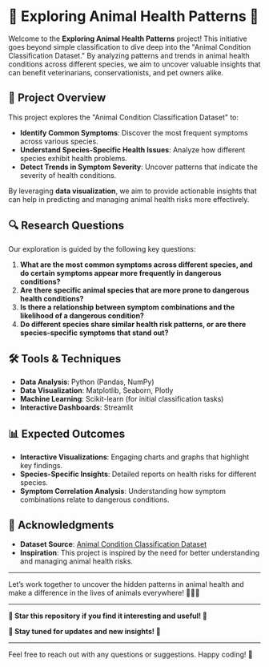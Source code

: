 # 🐾 Exploring Animal Health Patterns 🐾

Welcome to the **Exploring Animal Health Patterns** project! This initiative goes beyond simple classification to dive deep into the "Animal Condition Classification Dataset." By analyzing patterns and trends in animal health conditions across different species, we aim to uncover valuable insights that can benefit veterinarians, conservationists, and pet owners alike.

## 🌟 Project Overview

This project explores the "Animal Condition Classification Dataset" to:

- **Identify Common Symptoms**: Discover the most frequent symptoms across various species.
- **Understand Species-Specific Health Issues**: Analyze how different species exhibit health problems.
- **Detect Trends in Symptom Severity**: Uncover patterns that indicate the severity of health conditions.

By leveraging **data visualization**, we aim to provide actionable insights that can help in predicting and managing animal health risks more effectively.

## 🔍 Research Questions

Our exploration is guided by the following key questions:

1. **What are the most common symptoms across different species, and do certain symptoms appear more frequently in dangerous conditions?**
2. **Are there specific animal species that are more prone to dangerous health conditions?**
3. **Is there a relationship between symptom combinations and the likelihood of a dangerous condition?**
4. **Do different species share similar health risk patterns, or are there species-specific symptoms that stand out?**

## 🛠️ Tools & Techniques

- **Data Analysis**: Python (Pandas, NumPy)
- **Data Visualization**: Matplotlib, Seaborn, Plotly
- **Machine Learning**: Scikit-learn (for initial classification tasks)
- **Interactive Dashboards**: Streamlit

## 📊 Expected Outcomes

- **Interactive Visualizations**: Engaging charts and graphs that highlight key findings.
- **Species-Specific Insights**: Detailed reports on health risks for different species.
- **Symptom Correlation Analysis**: Understanding how symptom combinations relate to dangerous conditions.

## 🙏 Acknowledgments

- **Dataset Source**: [Animal Condition Classification Dataset](https://www.kaggle.com/datasets/gracehephzibahm/animal-disease)
- **Inspiration**: This project is inspired by the need for better understanding and managing animal health risks.

---

Let’s work together to uncover the hidden patterns in animal health and make a difference in the lives of animals everywhere! 🐶🐱🐼

---

**🌟 Star this repository if you find it interesting and useful! 🌟**

**🔔 Stay tuned for updates and new insights! 🔔**

---

Feel free to reach out with any questions or suggestions. Happy coding! 🚀
